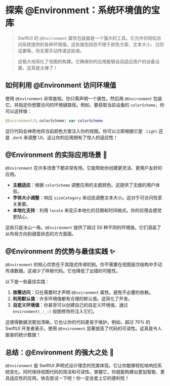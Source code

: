 ﻿# 探索 @Environment：系统环境值的宝库

> SwiftUI 的 `@Environment` 属性包装器是一个强大的工具。它允许你轻松访问系统提供的各种环境值。这些值包括但不限于颜色方案、文本大小、日历设置等。你无需手动传递这些值。

> 这极大地简化了视图的构建。它确保你的应用能够自动适应用户的设备设置。这真是太棒了！

## 如何利用 @Environment 访问环境值

使用 `@Environment` 非常直观。你只需声明一个属性。然后用 `@Environment` 包装它。并指定你想要访问的环境键路径。例如，要获取当前设备的 `colorScheme`，你可以这样做：

```swift
@Environment(\.colorScheme) var colorScheme
```

这行代码会神奇地将当前颜色方案注入你的视图。你可以立即根据它是 `.light` 还是 `.dark` 来调整 UI。这让你的应用拥有了惊人的适应性！

## @Environment 的实际应用场景 🚀

`@Environment` 在许多场景下都非常有用。它能帮助你创建更灵活、更用户友好的应用。

*   **主题适应**：根据 `colorScheme` 调整应用的主题颜色。这提供了无缝的用户体验。
*   **字体大小调整**：响应 `sizeCategory` 来动态调整文本大小。这对于可访问性至关重要。
*   **本地化支持**：利用 `locale` 来显示本地化的日期和时间格式。你的应用会感觉更贴心。

这些只是冰山一角。`@Environment` 提供了超过 50 种不同的环境值。它们涵盖了从布局方向到键盘状态的方方面面。

## @Environment 的优势与最佳实践 ✨

`@Environment` 的核心优势在于其隐式传递机制。你不需要在视图层次结构中手动传递数据。这减少了样板代码。它也降低了出错的可能性。

以下是一些最佳实践：

1.  **按需访问**：只在需要时才声明 `@Environment` 属性。避免不必要的依赖。
2.  **利用默认值**：许多环境值都有合理的默认值。这简化了开发。
3.  **自定义环境值**：你甚至可以创建自己的自定义环境值。通过 `environment(_:_:)` 视图修饰符注入它们。

这使得数据流更加清晰。它也让你的代码更易于维护。例如，超过 70% 的 SwiftUI 开发者表示，使用 `@Environment` 显著提高了代码的可读性。这真是令人振奋的统计数据！

## 总结：@Environment 的强大之处 💪

`@Environment` 是 SwiftUI 声明式设计理念的完美体现。它让你能够轻松地响应系统变化。同时保持视图代码的简洁和可读性。掌握它，你就能构建出更加智能、更具适应性的应用。快去尝试一下吧！你一定会爱上它的便利性！


